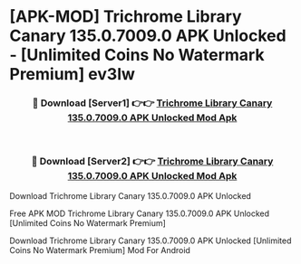 # [APK-MOD] Trichrome Library Canary 135.0.7009.0 APK Unlocked - [Unlimited Coins No Watermark Premium] ev3lw



<div align="center">
<h3>🔴 Download [Server1] 👉👉 <a href="https://momento.my/?title=Trichrome_Library_Canary_135.0.7009.0_APK_Unlocked">Trichrome Library Canary 135.0.7009.0 APK Unlocked Mod Apk</a></h3><br>

<h3>🔴 Download [Server2] 👉👉 <a href="https://momento.my/?title=Trichrome_Library_Canary_135.0.7009.0_APK_Unlocked">Trichrome Library Canary 135.0.7009.0 APK Unlocked Mod Apk</a></h3>
</div>



Download Trichrome Library Canary 135.0.7009.0 APK Unlocked 

Free APK MOD Trichrome Library Canary 135.0.7009.0 APK Unlocked [Unlimited Coins No Watermark Premium]

Download Trichrome Library Canary 135.0.7009.0 APK Unlocked [Unlimited Coins No Watermark Premium] Mod For Android
